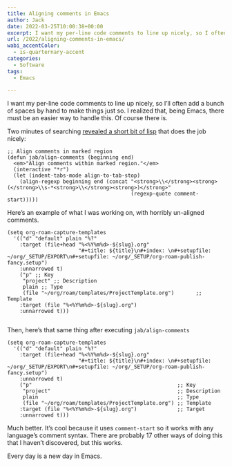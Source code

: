 ```yaml
---
title: Aligning comments in Emacs
author: Jack
date: 2022-03-25T10:00:38+00:00
excerpt: I want my per-line code comments to line up nicely, so I often add a bunch of spaces by hand. I realized that, being Emacs, there must be an easier way to handle this. Of course there is.
url: /2022/aligning-comments-in-emacs/
wabi_accentColor:
  - is-quarternary-accent
categories:
  - Software
tags:
  - Emacs

---
```

I want my per-line code comments to line up nicely, so I&#8217;ll often add a bunch of spaces by hand to make things just so. I realized that, being Emacs, there must be an easier way to handle this. Of course there is.

Two minutes of searching [revealed a short bit of lisp][1] that does the job nicely: 

<pre class="wp-block-code"><code lang="lisp" class="language-lisp">;; Align comments in marked region
(defun jab/align-comments (beginning end)
  &lt;em>"Align comments within marked region."&lt;/em>
  (interactive "*r")
  (let (indent-tabs-mode align-to-tab-stop)
    (align-regexp beginning end (concat "&lt;strong>\\&lt;/strong>&lt;strong>(&lt;/strong>\\s-*&lt;strong>\\&lt;/strong>&lt;strong>)&lt;/strong>"
                                        (regexp-quote comment-start)))))
</code></pre>

Here&#8217;s an example of what I was working on, with horribly un-aligned comments.

<pre class="wp-block-code"><code lang="lisp" class="language-lisp">(setq org-roam-capture-templates
  '(("d" "default" plain "%?"
    :target (file+head "%&lt;%Y%m%d&gt;-${slug}.org"
                       "#+title: ${title}\n#+index: \n#+setupfile: ~/org/_SETUP/EXPORT\n#+setupfile: ~/org/_SETUP/org-roam-publish-fancy.setup")
    :unnarrowed t)
    ("p" ;; Key
     "project" ;; Description
     plain ;; Type
     (file "~/org/roam/templates/ProjectTemplate.org")       ;; Template
    :target (file "%&lt;%Y%m%d&gt;-${slug}.org")
    :unnarrowed t)))

</code></pre>

Then, here&#8217;s that same thing after executing&nbsp;`jab/align-comments`

<pre class="wp-block-code"><code lang="lisp" class="language-lisp">(setq org-roam-capture-templates
  '(("d" "default" plain "%?"
    :target (file+head "%&lt;%Y%m%d&gt;-${slug}.org"
                       "#+title: ${title}\n#+index: \n#+setupfile: ~/org/_SETUP/EXPORT\n#+setupfile: ~/org/_SETUP/org-roam-publish-fancy.setup")
    :unnarrowed t)
    ("p"                                               ;; Key
     "project"                                         ;; Description
     plain                                             ;; Type
     (file "~/org/roam/templates/ProjectTemplate.org") ;; Template
    :target (file "%&lt;%Y%m%d&gt;-${slug}.org")             ;; Target
    :unnarrowed t)))
</code></pre>

Much better. It&#8217;s cool because it uses `comment-start` so it works with any language&#8217;s comment syntax. There are probably 17 other ways of doing this that I haven&#8217;t discovered, but this works. 

Every day is a new day in Emacs.

 [1]: https://stackoverflow.com/a/20278032